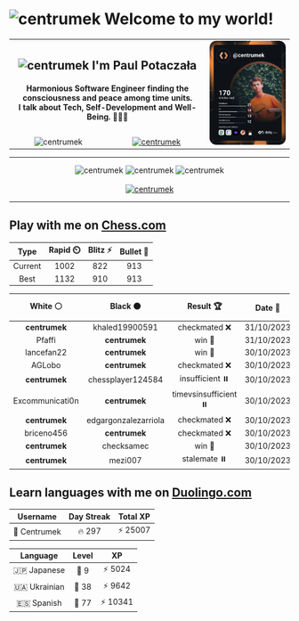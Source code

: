 <h1>
  <img
    src="https://emojis.slackmojis.com/emojis/images/1531849430/4246/blob-sunglasses.gif"
    width="30"
    alt="centrumek"
  />
  Welcome to my world!
</h1>

<table>
  <tbody>
    <tr>
      <td align="center" width="70%" colspan="2">
        <h2>
          <img
            src="https://raw.githubusercontent.com/MartinHeinz/MartinHeinz/master/wave.gif"
            width="30px"
            alt="centrumek"
          />
          I'm Paul Potaczała
        </h2>
        <h4>
          Harmonious Software Engineer finding the consciousness and peace among time units.
          <br/>
          I talk about Tech, Self-Development and Well-Being. 🌿🧘🚀
        </h4>
      </td>
      <td width="30%" rowspan="2">
        <a href="https://app.daily.dev/centrumek">
          <img
            src="./devcard.svg"
            alt="centrumek"
          />
        </a>
      </td>
    </tr>
    <tr align="center">
      <td>
        <img
          src="https://komarev.com/ghpvc/?username=centrumek&label=visitors&color=0e75b6&style=flat"
          alt="centrumek"
        >
      </td>
      <td>
        <a href="https://stackoverflow.com/users/14496012/centrumek">
          <img
            src="https://stackoverflow.com/users/flair/14496012.png?theme=dark"
            alt="centrumek"
          >
        </a>
      </td>
    </tr>
  </tbody>
</table>

---
<div align="center">
  <img 
    src="https://github-readme-stats.vercel.app/api?username=centrumek&show_icons=true&count_private=true&theme=dark&hide_border=true&hide=issues,contribs&bg_color=00000000"
    alt="centrumek"
  />
  <img
    src="https://github-readme-stats.vercel.app/api/top-langs/?username=centrumek&layout=compact&hide_border=true&theme=dark&bg_color=00000000&langs_count=6&exclude_repo=air-statistic-app"
    alt="centrumek"
  />
  <img 
    src="https://github-readme-streak-stats.herokuapp.com?user=centrumek&theme=dark&hide_border=true&background=FFFFFF00"
    alt="centrumek"
  />
  <br/>
  <br/>
  <a href="https://www.buymeacoffee.com/centrumek">
    <img
      src="https://cdn.buymeacoffee.com/buttons/v2/default-orange.png"
      height="50"
      width="210"
      alt="centrumek"
    />
  </a>
</div>

---

## Play with me on [Chess.com](https://www.chess.com/member/centrumek)

<div align="center">
<!--START_SECTION:chessStats-->
<!-- Automatically generated with https://github.com/Balastrong/chess-stats-action -->

| Type | Rapid ⏲️ | Blitz ⚡ | Bullet 🔫 |
|:---:|:---:|:---:|:---:|
| Current | 1002 | 822 | 913 |
| Best | 1132 | 910 | 913 |

| White ⚪ | Black ⚫ | Result 🏆 | Date 📅 | Position 🗺️ | Type 🕕 |
|:---:|:---:|:---:|:---:|:---:|:---:|
| **centrumek** | khaled19900591 | checkmated ❌ | 31/10/2023 | <a href="http://www.ee.unb.ca/cgi-bin/tervo/fen.pl?select=5r1k/p5pp/8/3B4/3p4/8/P4PPP/4r1K1 w - -">Link</a> | Blitz |
| Pfaffi | **centrumek** | win 🥇 | 31/10/2023 | <a href="http://www.ee.unb.ca/cgi-bin/tervo/fen.pl?select=4k2r/2R2ppp/1p2p3/3pP3/1P3P1b/5P1P/r2B4/6RK w k -">Link</a> | Blitz |
| lancefan22 | **centrumek** | win 🥇 | 30/10/2023 | <a href="http://www.ee.unb.ca/cgi-bin/tervo/fen.pl?select=8/5pp1/3k4/3P2p1/7r/4K3/8/8 w - -">Link</a> | Blitz |
| AGLobo | **centrumek** | checkmated ❌ | 30/10/2023 | <a href="http://www.ee.unb.ca/cgi-bin/tervo/fen.pl?select=2rr4/pRk2p2/3p2bp/3Bp3/1P6/8/5PPP/4R1K1 b - -">Link</a> | Blitz |
| **centrumek** | chessplayer124584 | insufficient ⏸️ | 30/10/2023 | <a href="http://www.ee.unb.ca/cgi-bin/tervo/fen.pl?select=2K5/8/8/8/8/1k6/8/8 b - -">Link</a> | Blitz |
| Excommunicati0n | **centrumek** | timevsinsufficient ⏸️ | 30/10/2023 | <a href="http://www.ee.unb.ca/cgi-bin/tervo/fen.pl?select=5kB1/7P/7K/8/8/8/1b6/8 w - -">Link</a> | Blitz |
| **centrumek** | edgargonzalezarriola | checkmated ❌ | 30/10/2023 | <a href="http://www.ee.unb.ca/cgi-bin/tervo/fen.pl?select=2k2r2/p1p5/1p3pQ1/8/1P1p4/P2q4/K3r2P/R7 w - -">Link</a> | Blitz |
| briceno456 | **centrumek** | checkmated ❌ | 30/10/2023 | <a href="http://www.ee.unb.ca/cgi-bin/tervo/fen.pl?select=2kr4/p4p1p/2Q1p1p1/6B1/5P2/4q2P/P3p1P1/1R1rR2K b - -">Link</a> | Blitz |
| **centrumek** | checksamec | win 🥇 | 30/10/2023 | <a href="http://www.ee.unb.ca/cgi-bin/tervo/fen.pl?select=8/R7/8/7p/Q6P/8/1kQ5/4K3 b - -">Link</a> | Blitz |
| **centrumek** | mezi007 | stalemate ⏸️ | 30/10/2023 | <a href="http://www.ee.unb.ca/cgi-bin/tervo/fen.pl?select=8/8/8/8/6n1/6kp/6p1/6K1 w - -">Link</a> | Blitz |

<!--END_SECTION:chessStats-->
</div>

## Learn languages with me on [Duolingo.com](https://www.duolingo.com/profile/Centrumek)

<div align="center">
<!--START_SECTION:duolingoStats-->
<!-- Automatically generated with https://github.com/centrumek/duolingo-readme-stats-->

| Username | Day Streak | Total XP |
|:---:|:---:|:---:|
| 👤 Centrumek | 🔥 297 | ⚡ 25007 |

| Language | Level | XP |
|:---:|:---:|:---:|
| 🇯🇵 Japanese | 👑 9 | ⚡ 5024 |
| 🇺🇦 Ukrainian | 👑 38 | ⚡ 9642 |
| 🇪🇸 Spanish | 👑 77 | ⚡ 10341 |

<!--END_SECTION:duolingoStats-->
</div>
<!--
**centrumek/centrumek** is a ✨ _special_ ✨ repository because its `README.md` (this file) appears on your GitHub profile.

Here are some ideas to get you started:

- 🔭 I’m currently working on ...
- 🌱 I’m currently learning ...
- 👯 I’m looking to collaborate on ...
- 🤔 I’m looking for help with ...
- 💬 Ask me about ...
- 📫 How to reach me: ...
- 😄 Pronouns: ...
- ⚡ Fun fact: ...
-->
